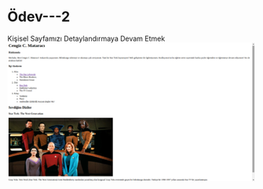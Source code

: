 # Ödev---2
Kişisel Sayfamızı Detaylandırmaya Devam Etmek
![](https://github.com/Kodluyoruz/taskforce/raw/main/html/odev2/figures/secondwebpage.png)